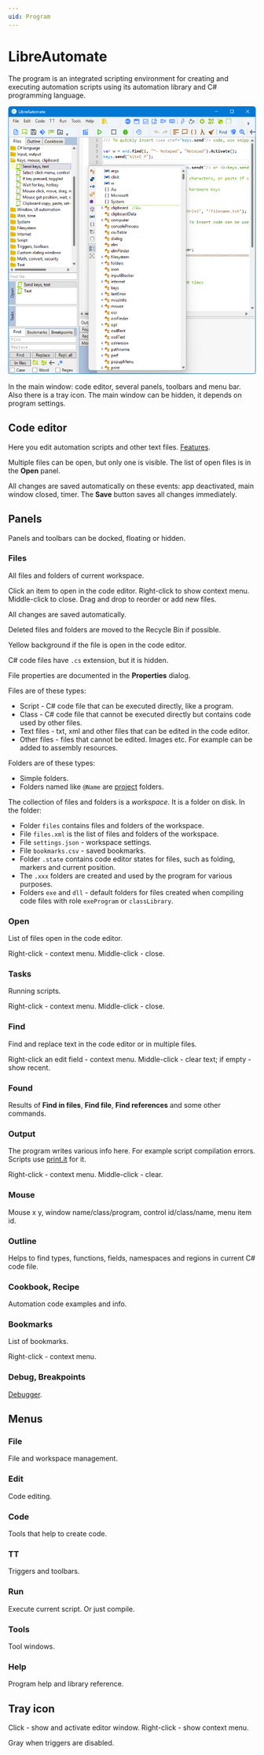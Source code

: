 ```yaml
---
uid: Program
---
```


# LibreAutomate

The program is an integrated scripting environment for creating and executing automation scripts using its automation library and C# programming language.

![window](../images/window.png "Editor window")

In the main window: code editor, several panels, toolbars and menu bar. Also there is a tray icon. The main window can be hidden, it depends on program settings.

## Code editor
Here you edit automation scripts and other text files.
[Features](xref:code_editor).

Multiple files can be open, but only one is visible. The list of open files is in the **Open** panel.

All changes are saved automatically on these events: app deactivated, main window closed, timer. The **Save** button saves all changes immediately.

## Panels
Panels and toolbars can be docked, floating or hidden.

### Files
All files and folders of current workspace.

Click an item to open in the code editor. Right-click to show context menu. Middle-click to close. Drag and drop to reorder or add new files.

All changes are saved automatically.

Deleted files and folders are moved to the Recycle Bin if possible.

Yellow background if the file is open in the code editor.

C# code files have `.cs` extension, but it is hidden.

File properties are documented in the **Properties** dialog.

Files are of these types:
- Script - C# code file that can be executed directly, like a program.
- Class - C# code file that cannot be executed directly but contains code used by other files.
- Text files - txt, xml and other files that can be edited in the code editor.
- Other files - files that cannot be edited. Images etc. For example can be added to assembly resources.

Folders are of these types:
- Simple folders.
- Folders named like `@Name` are [project](xref:class_project) folders.

The collection of files and folders is a *workspace*. It is a folder on disk. In the folder:
- Folder `files` contains files and folders of the workspace.
- File `files.xml` is the list of files and folders of the workspace.
- File `settings.json` - workspace settings.
- File `bookmarks.csv` - saved bookmarks.
- Folder `.state` contains code editor states for files, such as folding, markers and current position.
- The `.xxx` folders are created and used by the program for various purposes.
- Folders `exe` and `dll` - default folders for files created when compiling code files with role `exeProgram` or `classLibrary`.

### Open
List of files open in the code editor.

Right-click - context menu. Middle-click - close.

### Tasks
Running scripts.

Right-click - context menu. Middle-click - close.

### Find
Find and replace text in the code editor or in multiple files.

Right-click an edit field - context menu. Middle-click - clear text; if empty - show recent.

### Found
Results of **Find in files**, **Find file**, **Find references** and some other commands.

### Output
The program writes various info here. For example script compilation errors. Scripts use [print.it]() for it.

Right-click - context menu. Middle-click - clear.

### Mouse
Mouse x y, window name/class/program, control id/class/name, menu item id.

### Outline
Helps to find types, functions, fields, namespaces and regions in current C# code file.

### Cookbook, Recipe
Automation code examples and info.

### Bookmarks
List of bookmarks.

Right-click - context menu.

### Debug, Breakpoints
[Debugger](Debugger.md).

## Menus

### File
File and workspace management.

### Edit
Code editing.

### Code
Tools that help to create code.

### TT
Triggers and toolbars.

### Run
Execute current script. Or just compile.

### Tools
Tool windows.

### Help
Program help and library reference.

## Tray icon
Click - show and activate editor window. Right-click - show context menu.

Gray when triggers are disabled.
